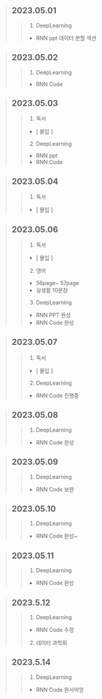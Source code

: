 > ## 2023.05.01
> > 1. DeepLearning
> >   - RNN ppt 데이터 분할 섹션

> ## 2023.05.02
> > 1. DeepLearning
> >   - RNN Code

> ## 2023.05.03
> > 1. 독서
> >   - [ 몰입 ]
> > 2. DeepLearning
> >   - RNN ppt
> >   - RNN Code

> ## 2023.05.04
> > 1. 독서
> >   - [ 몰입 ]

> ## 2023.05.06
> > 1. 독서
> >   - [ 몰입 ]
> > 2. 영어
> >   - 56page~ 57page
> >   - 실생활 10문장
> > 3. DeepLearning
> >   - RNN PPT 완성
> >   - RNN Code 완성

> ## 2023.05.07
> > 1. 독서
> >   - [ 몰입 ]
> > 2. DeepLearning
> >   - RNN Code 진행중

> ## 2023.05.08
> > 1. DeepLearning
> >   - RNN Code 완성

> ## 2023.05.09
> > 1. DeepLearning
> >   - RNN Code 보완

> ## 2023.05.10
> > 1. DeepLearning
> >   - RNN Code 완성~

> ## 2023.05.11
> > 1. DeepLearning
> >   - RNN Code 완성

> ## 2023.5.12
> > 1. DeepLearning
> >   - RNN Code 수정
> > 2. 데이터 과학회

> ## 2023.5.14
> > 1. DeepLearning
> >   - RNN Code 완서어엉
